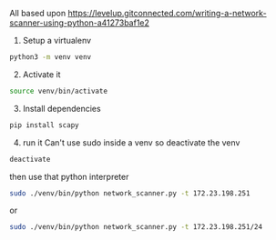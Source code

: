All based upon https://levelup.gitconnected.com/writing-a-network-scanner-using-python-a41273baf1e2


1. Setup a virtualenv
```bash
python3 -m venv venv
```

2. Activate it
```bash
source venv/bin/activate
```

3. Install dependencies
```bash
pip install scapy
```

4. run it
Can't use sudo inside a venv so deactivate the venv
```bash
deactivate
```
then use that python interpreter
```bash
sudo ./venv/bin/python network_scanner.py -t 172.23.198.251
```
or
```bash
sudo ./venv/bin/python network_scanner.py -t 172.23.198.251/24
```
